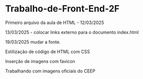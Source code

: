# Trabalho-de-Front-End-2F
Primeiro arquivo da aula de HTML - 12/03/2025

13/03/2025 - colocar links externo para o documento index.html

19/03/2025 mudar a fonte.

Estilização de código de HTML com CSS

Inserção de imagens com favicon

Trabalhando com imagens oficiais do CEEP

